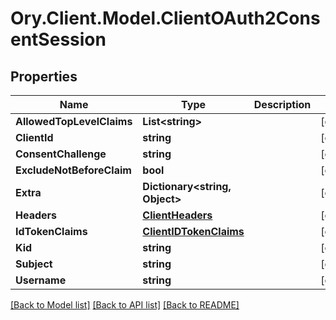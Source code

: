 # Ory.Client.Model.ClientOAuth2ConsentSession

## Properties

Name | Type | Description | Notes
------------ | ------------- | ------------- | -------------
**AllowedTopLevelClaims** | **List&lt;string&gt;** |  | [optional] 
**ClientId** | **string** |  | [optional] 
**ConsentChallenge** | **string** |  | [optional] 
**ExcludeNotBeforeClaim** | **bool** |  | [optional] 
**Extra** | **Dictionary&lt;string, Object&gt;** |  | [optional] 
**Headers** | [**ClientHeaders**](ClientHeaders.md) |  | [optional] 
**IdTokenClaims** | [**ClientIDTokenClaims**](ClientIDTokenClaims.md) |  | [optional] 
**Kid** | **string** |  | [optional] 
**Subject** | **string** |  | [optional] 
**Username** | **string** |  | [optional] 

[[Back to Model list]](../README.md#documentation-for-models) [[Back to API list]](../README.md#documentation-for-api-endpoints) [[Back to README]](../README.md)

